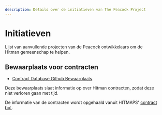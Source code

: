 ```yaml
---
description: Details over de initiatieven van The Peacock Project
---
```


# Initiatieven

Lijst van aanvullende projecten van de Peacock ontwikkelaars om de Hitman gemeenschap te helpen.

## Bewaarplaats voor contracten

-   [Contract Database Github Bewaarplaats](https://github.com/thepeacockproject/Contracts)

Deze bewaarplaats slaat informatie op over Hitman contracten, zodat deze niet verloren gaan met tijd.

De informatie van de contracten wordt opgehaald vanuit HITMAPS' [contract bot](https://bot.hitmaps.com/).
